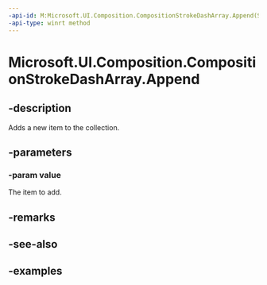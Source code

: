 ```yaml
---
-api-id: M:Microsoft.UI.Composition.CompositionStrokeDashArray.Append(System.Single)
-api-type: winrt method
---
```


<!-- Method syntax.
public void CompositionStrokeDashArray.Append(Single value)
-->

# Microsoft.UI.Composition.CompositionStrokeDashArray.Append

## -description

Adds a new item to the collection.

## -parameters
### -param value

The item to add.

## -remarks

## -see-also

## -examples

